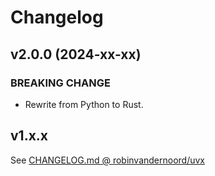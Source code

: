 # Changelog

<!--next-version-placeholder-->

## v2.0.0 (2024-xx-xx)
### BREAKING CHANGE

* Rewrite from Python to Rust.


## v1.x.x

See [CHANGELOG.md @ robinvandernoord/uvx](https://github.com/robinvandernoord/uvx/blob/master/CHANGELOG.md)
